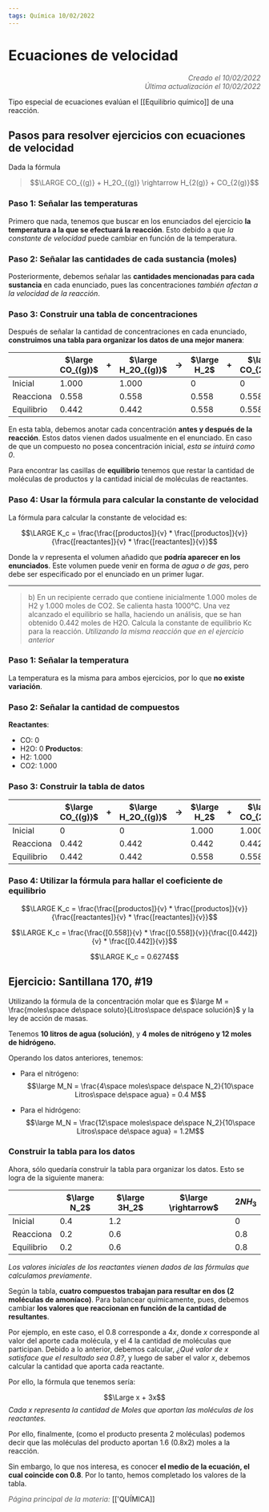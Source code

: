 ```yaml
---
tags: Química 10/02/2022
---
```


# Ecuaciones de velocidad
<div style="text-align: right; opacity: 0.7; font-style: italic;">Creado el 10/02/2022</div>
<div style="text-align: right; opacity: 0.7; font-style: italic;">Última actualización el 10/02/2022</div>

Tipo especial de ecuaciones evalúan el [[Equilibrio químico]] de una reacción.

## Pasos para resolver ejercicios con ecuaciones de velocidad

Dada la fórmula

> $$\LARGE CO_{(g)} + H_2O_{(g)} \rightarrow H_{2(g)} + CO_{2(g)}$$

### Paso 1: Señalar las temperaturas

Primero que nada, tenemos que buscar en los enunciados del ejercicio **la temperatura a la que se efectuará la reacción**. Esto debido a que *la constante de velocidad* puede cambiar en función de la temperatura.

### Paso 2: Señalar las cantidades de cada sustancia (moles)

Posteriormente, debemos señalar las **cantidades mencionadas para cada sustancia** en cada enunciado, pues las concentraciones *también afectan a la velocidad de la reacción*.

### Paso 3: Construir una tabla de concentraciones

Después de señalar la cantidad de concentraciones en cada enunciado, **construimos una tabla para organizar los datos de una mejor manera**:

|            | $\large CO_{(g)}$ | +   | $\large H_2O_{(g)}$ | $\rightarrow$ | $\large H_2$ | +   | $\large CO_{2(g)}$ |
| ---------- | ----------------- | --- | ------------------- | ------------- | ------------ | --- | ------------------ |
| Inicial    | 1.000             |     | 1.000               |               | 0            |     | 0                  |
| Reacciona  | 0.558             |     | 0.558               |               | 0.558        |     | 0.558              | 
| Equilibrio | 0.442             |     | 0.442               |               | 0.558        |     | 0.558              |

En esta tabla, debemos anotar cada concentración **antes y después de la reacción**. Estos datos vienen dados usualmente en el enunciado. En caso de que un compuesto no posea concentración inicial, *esta se intuirá como 0*.

Para encontrar las casillas de **equilibrio** tenemos que restar la cantidad de moléculas de productos y la cantidad inicial de moléculas de reactantes.

### Paso 4: Usar la fórmula para calcular la constante de velocidad

La fórmula para calcular la constante de velocidad es:

$$\LARGE K_c = \frac{\frac{[productos]}{v} * \frac{[productos]}{v}}{\frac{[reactantes]}{v} * \frac{[reactantes]}{v}}$$

Donde la $v$ representa el volumen añadido que **podría aparecer en los enunciados**. 
Este volumen puede venir en forma de *agua o de gas*, pero debe ser especificado por el enunciado en un primer lugar.


---

> b) En un recipiente cerrado que contiene inicialmente 1.000 moles de H2 y 1.000 moles de CO2. Se calienta hasta 1000°C. Una vez alcanzado el equilibrio se halla, haciendo un análisis, que se han obtenido 0.442 moles de H2O. Calcula la constante de equilibrio Kc para la reacción.
*Utilizando la misma reacción que en el ejercicio anterior*

### Paso 1: Señalar la temperatura

La temperatura es la misma para ambos ejercicios, por lo que **no existe variación**.

### Paso 2: Señalar la cantidad de compuestos

**Reactantes**:
- CO: 0
- H2O: 0
**Productos**:
- H2: 1.000
- CO2: 1.000

### Paso 3: Construir la tabla de datos

|            | $\large CO_{(g)}$ | +   | $\large H_2O_{(g)}$ | $\rightarrow$ | $\large H_2$ | +   | $\large CO_{2(g)}$ |
| ---------- | ----------------- | --- | ------------------- | ------------- | ------------ | --- | ------------------ |
| Inicial    | 0                 |     | 0                   |               | 1.000        |     | 1.000              |
| Reacciona  | 0.442             |     | 0.442               |               | 0.442        |     | 0.442              |
| Equilibrio | 0.442             |     | 0.442               |               | 0.558        |     | 0.558              |

### Paso 4: Utilizar la fórmula para hallar el coeficiente de equilibrio

$$\LARGE K_c = \frac{\frac{[productos]}{v} * \frac{[productos]}{v}}{\frac{[reactantes]}{v} * \frac{[reactantes]}{v}}$$

$$\LARGE K_c = \frac{\frac{[0.558]}{v} * \frac{[0.558]}{v}}{\frac{[0.442]}{v} * \frac{[0.442]}{v}}$$

$$\LARGE K_c = 0.6274$$

## Ejercicio: Santillana 170, #19

Utilizando la fórmula de la concentración molar que es $\large M = \frac{moles\space de\space soluto}{Litros\space de\space solución}$ y la ley de acción de masas.

Tenemos **10 litros de agua (solución)**, y **4 moles de nitrógeno y 12 moles de hidrógeno.**

Operando los datos anteriores, tenemos:

- Para el nitrógeno:
$$\large M_N = \frac{4\space moles\space de\space N_2}{10\space Litros\space de\space agua} = 0.4 M$$

- Para el hidrógeno:
$$\large M_N = \frac{12\space moles\space de\space N_2}{10\space Litros\space de\space agua} = 1.2M$$

### Construir la tabla para los datos

Ahora, sólo quedaría construir la tabla para organizar los datos. Esto se logra de la siguiente manera:

|            | $\large N_2$ | $\large 3H_2$ | $\large \rightarrow$ | $2NH_3$ |
| ---------- | ------------ | ------------- | -------------------- | ------- |
| Inicial    | 0.4          | 1.2           |                      | 0       |
| Reacciona  | 0.2          | 0.6           |                      | 0.8     | 
| Equilibrio | 0.2          | 0.6           |                      | 0.8     |

*Los valores iniciales de los reactantes vienen dados de las fórmulas que calculamos previamente*.

Según la tabla, **cuatro compuestos trabajan para resultar en dos (2 moléculas de amoníaco)**. Para balancear químicamente, pues, debemos cambiar **los valores que reaccionan en función de la cantidad de resultantes**.

Por ejemplo, en este caso, el 0.8 corresponde a $4x$, donde $x$ corresponde al valor del aporte cada molécula, y el 4 la cantidad de moléculas que participan. Debido a lo anterior, debemos calcular, *¿Qué valor de x satisface que el resultado sea 0.8?*, y luego de saber el valor $x$, debemos calcular la cantidad que aporta cada reactante.

Por ello, la fórmula que tenemos sería:

$$\Large x + 3x$$
*Cada x representa la cantidad de Moles que aportan las moléculas de los reactantes.*

Por ello, finalmente, (como el producto presenta 2 moléculas) podemos decir que las moléculas del producto aportan 1.6 (0.8x2) moles a la reacción.

Sin embargo, lo que nos interesa, es conocer **el medio de la ecuación, el cual coincide con 0.8**. Por lo tanto, hemos completado los valores de la tabla.

<span style="opacity: 0.7; font-style: italic;">Página principal de la materia:</span> [['QUÍMICA]]
